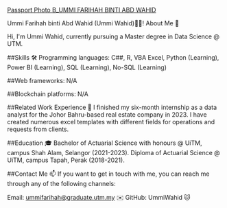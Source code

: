 
[Passport Photo B_UMMI FARIHAH BINTI ABD WAHID](https://github.com/drshahizan/research-design/assets/165742794/c734ff09-6b49-4af4-98a5-a09a743dd7a6)

Ummi Farihah binti Abd Wahid (Ummi Wahid)👨‍💻!
About Me 🚀

Hi, I'm Ummi Wahid, currently pursuing a Master degree in Data Science @ UTM. 

##Skills 🛠️
Programming languages: C##, R, VBA Excel, Python (Learning), Power BI (Learning), SQL (Learning), No-SQL (Learning)

##Web frameworks: 
N/A

##Blockchain platforms: 
N/A

##Related Work Experience 💼
I finished my six-month internship as a data analyst for the Johor Bahru-based real estate company in 2023. I have created numerous excel templates with different fields for operations and requests from clients.

##Education 🎓
Bachelor of Actuarial Science with honours @ UiTM, campus Shah Alam, Selangor (2021-2023).
Diploma of Actuarial Science @ UiTM, campus Tapah, Perak (2018-2021).

##Contact Me 📫
If you want to get in touch with me, you can reach me through any of the following channels:

Email: ummifarihah@graduate.utm.my ✉️
GitHub: UmmiWahid 🐱
